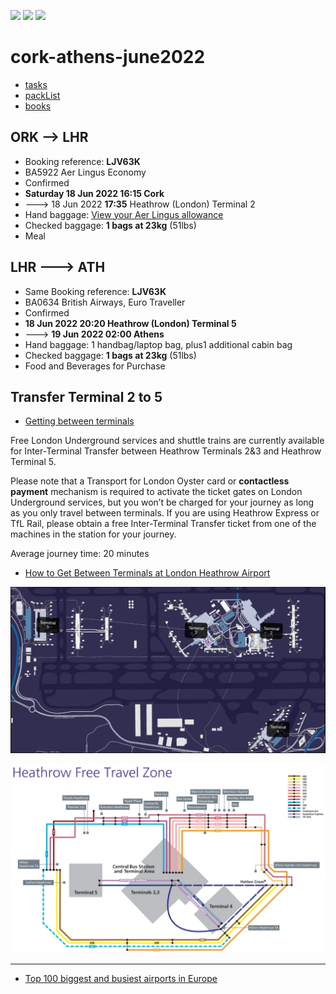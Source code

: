 [![](https://img.shields.io/badge/organization-nikoschalikias-blue.svg)](https://github.com/nikoschalikias) 
[![](https://img.shields.io/badge/remote-cork--athens--june2022-green.svg)](https://github.com/nikoschalikias/cork-athens-june2022) 
[![](https://img.shields.io/badge/local-F:\prj\travel\cork--athens--june2022-orange.svg)]() 


# cork-athens-june2022

* [tasks](./tasks.md)
* [packList](./packList.md)
* [books](./books.md)



## ORK --> LHR
* Booking reference: **LJV63K**
* BA5922 Aer Lingus Economy
* Confirmed
* **Saturday 18 Jun 2022 16:15 Cork**  
* ---> 18 Jun 2022 **17:35** Heathrow (London) Terminal 2
* Hand baggage: [View your Aer Lingus allowance](https://www.mybaggage.com/shipping/airlines/aer-lingus-baggage-allowance/#:~:text=Aer%20Lingus%20Cabin%20Baggage,25%20x%2033%20x%2020cm.)  
* Checked baggage: **1 bags at 23kg** (51lbs)
* Meal

## LHR ---> ATH
* Same Booking reference: **LJV63K**
* BA0634 British Airways, Euro Traveller
* Confirmed
* **18 Jun 2022 20:20 Heathrow (London) Terminal 5**
* ---> **19 Jun 2022 02:00 Athens**
* Hand baggage: 1 handbag/laptop bag, plus1 additional cabin bag 
* Checked baggage: **1 bags at 23kg** (51lbs)
* Food and Beverages for Purchase


## Transfer Terminal 2 to 5
* [Getting between terminals](https://www.heathrow.com/at-the-airport/airport-maps/travel-between-terminals)

Free London Underground services and shuttle trains are currently available for Inter-Terminal Transfer between Heathrow Terminals 2&3 and Heathrow Terminal 5.

Please note that a Transport for London Oyster card or **contactless payment** mechanism is required to activate the ticket gates on London Underground services, but you won’t be charged for your journey as long as you only travel between terminals. If you are using Heathrow Express or TfL Rail, please obtain a free Inter-Terminal Transfer ticket from one of the machines in the station for your journey.

Average journey time: 20 minutes

* [How to Get Between Terminals at London Heathrow Airport](https://upgradedpoints.com/travel/airports/getting-between-terminals-london-heathrow-lhr-airport/)
<p align="center">
<img
src="img/04.PNG"
width = 900
/>
</p>

<p align="center">
<img
src="img/05.PNG"
width = 900
/>
</p>

----

* [Top 100 biggest and busiest airports in Europe](https://gettocenter.com/airports/continent/europe)